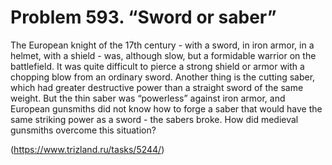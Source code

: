 # Problem 593. “Sword or saber”

The European knight of the 17th century - with a sword, in iron armor, in a helmet, with a shield - was, although slow, but a formidable warrior on the battlefield. It was quite difficult to pierce a strong shield or armor with a chopping blow from an ordinary sword. Another thing is the cutting saber, which had greater destructive power than a straight sword of the same weight. But the thin saber was “powerless” against iron armor, and European gunsmiths did not know how to forge a saber that would have the same striking power as a sword - the sabers broke. How did medieval gunsmiths overcome this situation?

(https://www.trizland.ru/tasks/5244/)